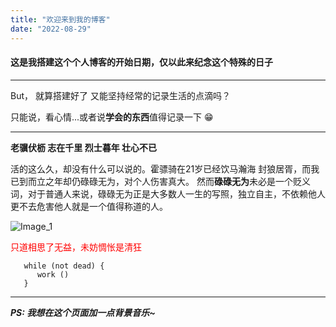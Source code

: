 ```yaml
---
title: "欢迎来到我的博客"
date: "2022-08-29"
---
```


#### 这是我搭建这个个人博客的开始日期，仅以此来纪念这个特殊的日子

---

But， 就算搭建好了 又能坚持经常的记录生活的点滴吗？

只能说，看心情...或者说**学会的东西**值得记录一下 😁

---

**老骥伏枥 志在千里 烈士暮年 壮心不已**

活的这么久，却没有什么可以说的。霍骠骑在21岁已经饮马瀚海 封狼居胥，而我已到而立之年却仍碌碌无为，对个人伤害真大。
然而**碌碌无为**未必是一个贬义词，对于普通人来说，碌碌无为正是大多数人一生的写照，独立自主，不依赖他人更不去危害他人就是一个值得称道的人。


![Image_1](https://s-bj-4351-lyra.oss.dogecdn.com/wallhaven-l3oevq.jpg)

<font color="red">只道相思了无益，未妨惆怅是清狂</font>

```
   while (not dead) {
      work ()
   }
```

---

***PS: 我想在这个页面加一点背景音乐~***